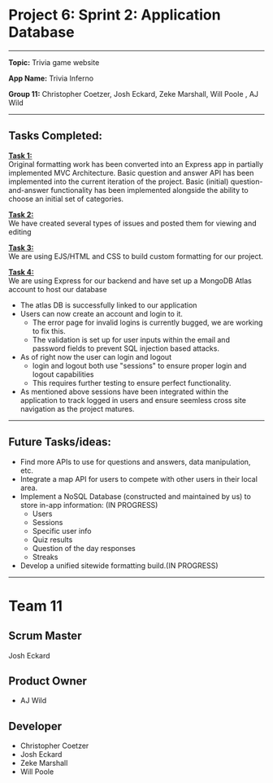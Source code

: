 # <H1> Project 6: Sprint 2: Application Database </H1>

---------------------------------------------------------------------------------------------------------------------------------

**Topic:** Trivia game website

**App Name:** Trivia Inferno

**Group 11:** Christopher Coetzer, Josh Eckard, Zeke Marshall, Will Poole , AJ Wild

---------------------------------------------------------------------------------------------------------------------------------

<H2> Tasks Completed: </H2>

<ins>**Task 1:**</ins>\
Original formatting work has been converted into an Express app in partially implemented MVC Architecture.
Basic question and answer API has been implemented into the current iteration of the project.
Basic (initial) question-and-answer functionality has been implemented alongside the ability to choose an initial set of categories. 

<ins>**Task 2:**</ins>\
We have created several types of issues and posted them for viewing and editing

<ins>**Task 3:**</ins>\
We are using EJS/HTML and CSS to build custom formatting for our project.

<ins>**Task 4:**</ins>\
We are using Express for our backend and have set up a MongoDB Atlas account to host our database
- The atlas DB is successfully linked to our application
- Users can now create an account and login to it.
  - The error page for invalid logins is currently bugged, we are working to fix this.
  - The validation is set up for user inputs within the email and password fields to prevent SQL injection based attacks.
- As of right now the user can login and logout
  - login and logout both use "sessions" to ensure proper login and logout capabilities
  - This requires further testing to ensure perfect functionality.
- As mentioned above sessions have been integrated within the application to track logged in users and ensure seemless cross
  site navigation as the project matures.

---------------------------------------------------------------------------------------------------------------------------------

## Future Tasks/ideas: 

- Find more APIs to use for questions and answers, data manipulation, etc.
- Integrate a map API for users to compete with other users in their local area.
- Implement a NoSQL Database (constructed and maintained by us) to store in-app information: (IN PROGRESS)
  - Users
  - Sessions
  - Specific user info
  - Quiz results
  - Question of the day responses
  - Streaks
- Develop a unified sitewide formatting build.(IN PROGRESS)

---------------------------------------------------------------------------------------------------------------------------------

# Team 11
## Scrum Master
Josh Eckard
## Product Owner
- AJ Wild
## Developer
- Christopher Coetzer
- Josh Eckard
- Zeke Marshall
- Will Poole
